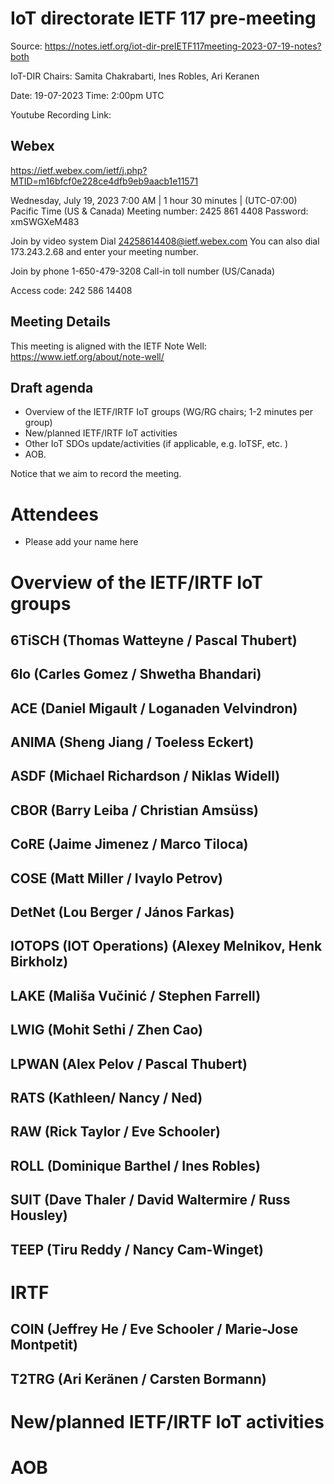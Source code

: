 # IoT directorate IETF 117 pre-meeting 
Source: https://notes.ietf.org/iot-dir-preIETF117meeting-2023-07-19-notes?both

IoT-DIR Chairs: Samita Chakrabarti, Ines Robles, Ari Keranen


Date: 19-07-2023
Time: 2:00pm UTC

Youtube Recording Link: 

## Webex


https://ietf.webex.com/ietf/j.php?MTID=m16bfcf0e228ce4dfb9eb9aacb1e11571

Wednesday, July 19, 2023 7:00 AM | 1 hour 30 minutes | (UTC-07:00) Pacific Time (US & Canada)
Meeting number: 2425 861 4408
Password: xmSWGXeM483

Join by video system
Dial 24258614408@ietf.webex.com
You can also dial 173.243.2.68 and enter your meeting number.

Join by phone
1-650-479-3208 Call-in toll number (US/Canada)

Access code: 242 586 14408

## Meeting Details 

This meeting is aligned with the IETF Note Well: https://www.ietf.org/about/note-well/

## Draft agenda

* Overview of the IETF/IRTF IoT groups (WG/RG chairs; 1-2 minutes per group)
* New/planned IETF/IRTF IoT activities
* Other IoT SDOs update/activities (if applicable, e.g. IoTSF, etc. )
* AOB. 


Notice that we aim to record the meeting.

# Attendees

* Please add your name here



# Overview of the IETF/IRTF IoT groups

## 6TiSCH (Thomas Watteyne / Pascal Thubert)


## 6lo (Carles Gomez / Shwetha Bhandari)


## ACE (Daniel Migault / Loganaden Velvindron)

## ANIMA (Sheng Jiang / Toeless Eckert)


## ASDF (Michael Richardson / Niklas Widell)

## CBOR (Barry Leiba / Christian Amsüss)


## CoRE (Jaime Jimenez / Marco Tiloca)


## COSE (Matt Miller / Ivaylo Petrov)


## DetNet (Lou Berger / János Farkas)

## IOTOPS (IOT Operations) (Alexey Melnikov, Henk Birkholz)


## LAKE (Mališa Vučinić / Stephen Farrell)


## LWIG (Mohit Sethi / Zhen Cao)


## LPWAN (Alex Pelov / Pascal Thubert)


## RATS (Kathleen/ Nancy / Ned)


## RAW (Rick Taylor / Eve Schooler)


## ROLL (Dominique Barthel / Ines Robles)


## SUIT (Dave Thaler / David Waltermire / Russ Housley)


## TEEP (Tiru Reddy / Nancy Cam-Winget)



# IRTF

## COIN (Jeffrey He / Eve Schooler / Marie-Jose Montpetit)


## T2TRG (Ari Keränen / Carsten Bormann)


# New/planned IETF/IRTF IoT activities


# AOB
